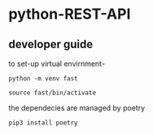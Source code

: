 # python-REST-API


## developer guide
to set-up virtual envirnment-

`python -m venv fast`

`source fast/bin/activate`



the dependecies are managed by poetry

`pip3 install poetry`
